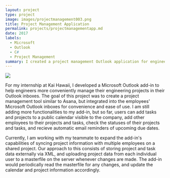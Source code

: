 ```yaml
---
layout: project
type: project
image: images/projectmanagement003.png
title: Project Management Application
permalink: projects/projectmanagementapp.md
date: 2017
labels:
  - Microsoft
  - Outlook
  - C#
  - Project Management
summary: I created a project management Outlook application for engineers during my internship at Kai Hawaii.
---
```


<img class="ui medium right floated rounded image" src="/images/micromouse-robot.png">

For my internship at Kai Hawaii, I developed a Microsoft Outlook add-in to help engineers more conveniently manage their engineering projects in their Outlook inboxes. The goal of this project was to create a project management tool similar to Asana, but integrated into the employees' Microsoft Outlook inboxes for convenience and ease of use. I am still adding more functionalities to my add-in, but so far, users can add tasks and projects to a public calendar visible to the company, add other employees to their projects and tasks, check the statuses of their projects and tasks, and recieve automatic email reminders of upcoming due dates.

Currently, I am working with my teammate to expand the add-in's capabilities of syncing project information with multiple employees on a shared project. Our approach to this consists of storing project and task data externally via XML, and uploading project data from each individual user to a masterfile on the server whenever changes are made. The add-in would periodically read the masterfile for any changes, and update the calendar and project information accordingly.

